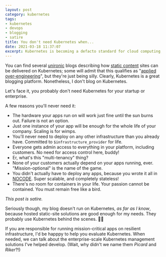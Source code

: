 ```yaml
---
layout: post
category: kubernetes
tags:
- kubernetes 
- devops
- blogging
- satire
title: You don't need Kubernetes when...
date: 2021-03-18 11:37:07
excerpt: Kubernetes is becoming a defacto standard for cloud computing, and the platform of choice for hosting blogs. Perhaps in the declining minority, however, I will not adopt Kubernetes as a blogging platform, and here's why.
---
```


You can find several [unironic][unironic] blogs describing how [static content][staticcontent] sites can be delivered on Kubernetes; some will admit that this qualifies as "[applied over-engineering][applied-over-engineering]", but they're just being silly. Clearly, Kubernetes is a great blogging platform. Nonetheless, I don't blog on Kubernetes.

Let's face it, you probably don't need Kubernetes for your startup or enterprise.

A few reasons you'll never need it:

* The hardware your apps run on will work just fine until the sun burns out. Failure is not an option.
* Just one instance of your app will be enough for the whole life of your company. Scaling is for wimps.
* You'll never need to deploy on any other infrastructure than you already have. Committed to `$infrastructure_provider` for life.
* Everyone gets admin access to everything in your platform, including customers. No need for access control here, buddy!
* Er, what's this "multi-tenancy" thing?
* None of your customers actually depend on your apps running, ever. "Mission-optional" is the name of the game.
* You didn't actually have to deploy any apps, because you wrote it all in [NOCODE][nocode]. Super scalable, and completely stateless!
* There's no room for containers in your life. Your passion cannot be contained. You must remain free like a bird.

_This post is satire._ 

Seriously though, my blog doesn't run on Kubernetes, _as far as I know_, because hosted static-site solutions are good enough for my needs. They probably use Kubernetes behind the scenes. 🤷‍♂️  

If you are responsible for running mission-critical apps on resilient infrastructure, I'd be happpy to help you evaluate Kubernetes. When needed, we can talk about the enterprise-scale Kubernetes management solutions I've helped develop. (Wait, why didn't we name them _Picard_ and _Riker_?!)




[unironic]: https://mbuffett.com/posts/kubernetes-setup/ 
[staticcontent]: https://mattjmcnaughton.com/post/hosting-static-blog-on-kubernetes/
[applied-over-engineering]: https://danrl.com/writing/my-blog-on-kubernetes/
[nocode]: https://github.com/kelseyhightower/nocode
